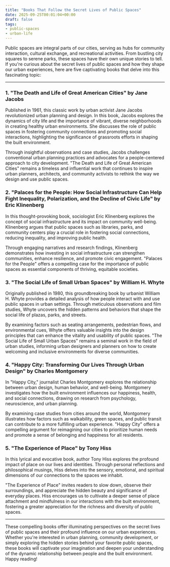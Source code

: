 ```yaml
---
title: "Books That Follow the Secret Lives of Public Spaces"
date: 2025-09-25T00:01:04+00:00
draft: false
tags: 
- public-spaces
- urban-life
---
```


Public spaces are integral parts of our cities, serving as hubs for community interaction, cultural exchange, and recreational activities. From bustling city squares to serene parks, these spaces have their own unique stories to tell. If you're curious about the secret lives of public spaces and how they shape our urban experiences, here are five captivating books that delve into this fascinating topic:

---

### 1. "The Death and Life of Great American Cities" by Jane Jacobs

Published in 1961, this classic work by urban activist Jane Jacobs revolutionized urban planning and design. In this book, Jacobs explores the dynamics of city life and the importance of vibrant, diverse neighborhoods in creating healthy urban environments. She discusses the role of public spaces in fostering community connections and promoting social interactions, highlighting the significance of grassroots efforts in shaping the built environment.

Through insightful observations and case studies, Jacobs challenges conventional urban planning practices and advocates for a people-centered approach to city development. "The Death and Life of Great American Cities" remains a timeless and influential work that continues to inspire urban planners, architects, and community activists to rethink the way we design and use public spaces.

### 2. "Palaces for the People: How Social Infrastructure Can Help Fight Inequality, Polarization, and the Decline of Civic Life" by Eric Klinenberg

In this thought-provoking book, sociologist Eric Klinenberg explores the concept of social infrastructure and its impact on community well-being. Klinenberg argues that public spaces such as libraries, parks, and community centers play a crucial role in fostering social connections, reducing inequality, and improving public health.

Through engaging narratives and research findings, Klinenberg demonstrates how investing in social infrastructure can strengthen communities, enhance resilience, and promote civic engagement. "Palaces for the People" offers a compelling case for the importance of public spaces as essential components of thriving, equitable societies.

### 3. "The Social Life of Small Urban Spaces" by William H. Whyte

Originally published in 1980, this groundbreaking book by urbanist William H. Whyte provides a detailed analysis of how people interact with and use public spaces in urban settings. Through meticulous observations and film studies, Whyte uncovers the hidden patterns and behaviors that shape the social life of plazas, parks, and streets.

By examining factors such as seating arrangements, pedestrian flows, and environmental cues, Whyte offers valuable insights into the design principles that can enhance the vitality and usability of public spaces. "The Social Life of Small Urban Spaces" remains a seminal work in the field of urban studies, informing urban designers and planners on how to create welcoming and inclusive environments for diverse communities.

### 4. "Happy City: Transforming Our Lives Through Urban Design" by Charles Montgomery

In "Happy City," journalist Charles Montgomery explores the relationship between urban design, human behavior, and well-being. Montgomery investigates how the built environment influences our happiness, health, and social connections, drawing on research from psychology, neuroscience, and urban planning.

By examining case studies from cities around the world, Montgomery illustrates how factors such as walkability, green spaces, and public transit can contribute to a more fulfilling urban experience. "Happy City" offers a compelling argument for reimagining our cities to prioritize human needs and promote a sense of belonging and happiness for all residents.

### 5. "The Experience of Place" by Tony Hiss

In this lyrical and evocative book, author Tony Hiss explores the profound impact of place on our lives and identities. Through personal reflections and philosophical musings, Hiss delves into the sensory, emotional, and spiritual dimensions of our connections to the spaces we inhabit.

"The Experience of Place" invites readers to slow down, observe their surroundings, and appreciate the hidden beauty and significance of everyday places. Hiss encourages us to cultivate a deeper sense of place attachment and mindfulness in our interactions with the built environment, fostering a greater appreciation for the richness and diversity of public spaces.

---

These compelling books offer illuminating perspectives on the secret lives of public spaces and their profound influence on our urban experiences. Whether you're interested in urban planning, community development, or simply exploring the hidden stories behind your favorite public spaces, these books will captivate your imagination and deepen your understanding of the dynamic relationship between people and the built environment. Happy reading!